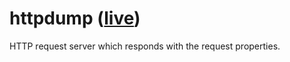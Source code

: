 # httpdump ([live](https://httpdump.deno.dev))

HTTP request server which responds with the request properties.